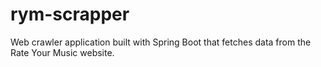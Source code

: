 # rym-scrapper
Web crawler application built with Spring Boot that fetches data from the Rate Your Music website.
